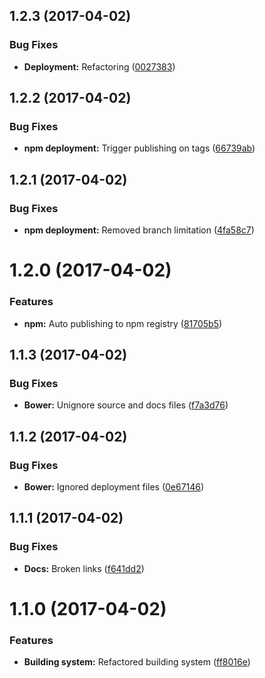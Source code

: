 <a name="1.2.3"></a>
## 1.2.3 (2017-04-02)


### Bug Fixes

* **Deployment:** Refactoring ([0027383](https://github.com/martinmethod/memoryroll/commit/0027383))



<a name="1.2.2"></a>
## 1.2.2 (2017-04-02)


### Bug Fixes

* **npm deployment:** Trigger publishing on tags ([66739ab](https://github.com/martinmethod/memoryroll/commit/66739ab))



<a name="1.2.1"></a>
## 1.2.1 (2017-04-02)


### Bug Fixes

* **npm deployment:** Removed branch limitation ([4fa58c7](https://github.com/martinmethod/memoryroll/commit/4fa58c7))



<a name="1.2.0"></a>
# 1.2.0 (2017-04-02)


### Features

* **npm:** Auto publishing to npm registry ([81705b5](https://github.com/martinmethod/memoryroll/commit/81705b5))



<a name="1.1.3"></a>
## 1.1.3 (2017-04-02)


### Bug Fixes

* **Bower:** Unignore source and docs files ([f7a3d76](https://github.com/martinmethod/memoryroll/commit/f7a3d76))



<a name="1.1.2"></a>
## 1.1.2 (2017-04-02)


### Bug Fixes

* **Bower:** Ignored deployment files ([0e67146](https://github.com/martinmethod/memoryroll/commit/0e67146))



<a name="1.1.1"></a>
## 1.1.1 (2017-04-02)


### Bug Fixes

* **Docs:** Broken links ([f641dd2](https://github.com/martinmethod/memoryroll/commit/f641dd2))



<a name="1.1.0"></a>
# 1.1.0 (2017-04-02)


### Features

* **Building system:** Refactored building system ([ff8016e](https://github.com/martinmethod/memoryroll/commit/ff8016e))



